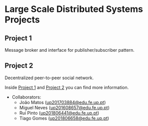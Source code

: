 # Large Scale Distributed Systems Projects

## Project 1

Message broker and interface for publisher/subscriber pattern.
## Project 2 

Decentralized peer-to-peer social network.

Inside [Project 1](proj1/) and [Project 2](proj2/) you can find more information. 

* Collaborators:
  - João Matos (up201703884@edu.fe.up.pt)
  - Miguel Neves (up201608657@edu.fe.up.pt)
  - Rui Pinto (up201806441@edu.fe.up.pt)
  - Tiago Gomes (up201806658@edu.fe.up.pt)